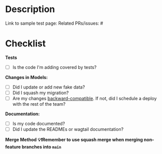 # Description

<!-- Describe the PR here -->

Link to sample test page:
Related PRs/issues: #

# Checklist

<!-- Check off items with `[x]` or cross out items that don't apply with `~~The description~~` -->

**Tests**
- [ ] Is the code I'm adding covered by tests?

**Changes in Models:**
- [ ] Did I update or add new fake data?
- [ ] Did I squash my migration?
- [ ] Are my changes [backward-compatible](https://github.com/mozilla/foundation.mozilla.org/blob/main/docs/workflow.md#django-migrations-what-to-do-when-working-on-backward-incompatible-migrations). If not, did I schedule a deploy with the rest of the team?

**Documentation:**
- [ ] Is my code documented?
- [ ] Did I update the READMEs or wagtail documentation?

**Merge Method**
**💡❗Remember to use squash merge when merging non-feature branches into `main`**
